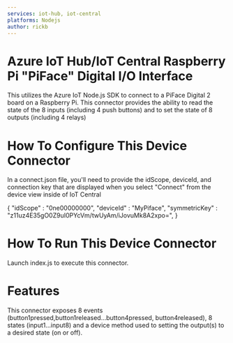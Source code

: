 ```yaml
---
services: iot-hub, iot-central
platforms: Nodejs
author: rickb
---
```


# Azure IoT Hub/IoT Central Raspberry Pi "PiFace" Digital I/O Interface

This utilizes the Azure IoT Node.js SDK to connect to a PiFace Digital 2 board on a Raspberry Pi. This connector provides the ability to read the state of the 8 inputs (including 4 push buttons) and to set the state of 8 outputs (including 4 relays)

# How To Configure This Device Connector

In a connect.json file, you'll need to provide the idScope, deviceId, and connection key that are displayed when you select "Connect" from the device view inside of IoT Central

{
    "idScope" : "0ne00000000",
    "deviceId" : "MyPiface",
    "symmetricKey" : "z11uz4E35gO0Z9uI0PYcVm/twUyAm/iJovuMk8A2xpo=",
}

# How To Run This Device Connector 

Launch index.js to execute this connector.

# Features

This connector exposes 8 events (button1pressed,button1released...button4pressed, button4released), 8 states (input1...input8) and a device method used to setting the output(s) to a desired state (on or off).